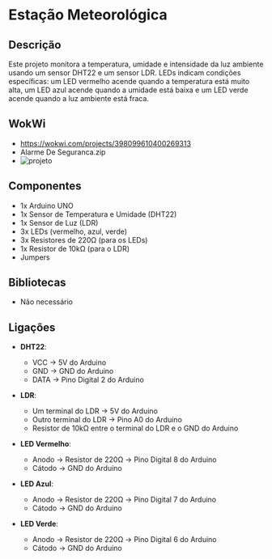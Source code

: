 # Estação Meteorológica

## Descrição

Este projeto monitora a temperatura, umidade e intensidade da luz ambiente usando um sensor DHT22 e um sensor LDR. LEDs indicam condições específicas: um LED vermelho acende quando a temperatura está muito alta, um LED azul acende quando a umidade está baixa e um LED verde acende quando a luz ambiente está fraca.

## WokWi

 - https://wokwi.com/projects/398099610400269313
 - Alarme De Seguranca.zip
 - ![projeto](https://i.imgur.com/t9jU46C.png)

## Componentes

- 1x Arduino UNO
- 1x Sensor de Temperatura e Umidade (DHT22)
- 1x Sensor de Luz (LDR)
- 3x LEDs (vermelho, azul, verde)
- 3x Resistores de 220Ω (para os LEDs)
- 1x Resistor de 10kΩ (para o LDR)
- Jumpers

## Bibliotecas

- Não necessário

## Ligações

- **DHT22**:

  - VCC -> 5V do Arduino
  - GND -> GND do Arduino
  - DATA -> Pino Digital 2 do Arduino

- **LDR**:

  - Um terminal do LDR -> 5V do Arduino
  - Outro terminal do LDR -> Pino A0 do Arduino
  - Resistor de 10kΩ entre o terminal do LDR e o GND do Arduino

- **LED Vermelho**:

  - Anodo -> Resistor de 220Ω -> Pino Digital 8 do Arduino
  - Cátodo -> GND do Arduino

- **LED Azul**:

  - Anodo -> Resistor de 220Ω -> Pino Digital 7 do Arduino
  - Cátodo -> GND do Arduino

- **LED Verde**:
  - Anodo -> Resistor de 220Ω -> Pino Digital 6 do Arduino
  - Cátodo -> GND do Arduino
